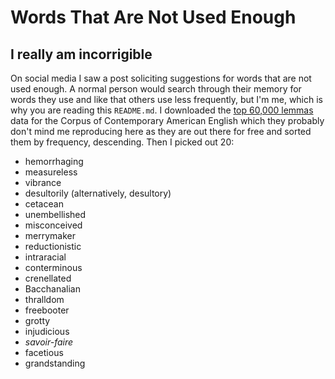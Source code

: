 # Words That Are Not Used Enough
## I really am incorrigible

On social media I saw a post soliciting suggestions for words that are not
used enough. A normal person would search through their memory for words they
use and like that others use less frequently, but I'm me, which is why you are
reading this `README.md`. I downloaded the [top 60,000
lemmas](https://www.wordfrequency.info/samples.asp) data for the Corpus of
Contemporary American English which they probably don't mind me reproducing
here as they are out there for free and sorted them by frequency, descending.
Then I picked out 20:

* hemorrhaging
* measureless
* vibrance
* desultorily (alternatively, desultory)
* cetacean
* unembellished
* misconceived
* merrymaker
* reductionistic
* intraracial
* conterminous
* crenellated
* Bacchanalian
* thralldom
* freebooter
* grotty
* injudicious
* *savoir-faire*
* facetious
* grandstanding
